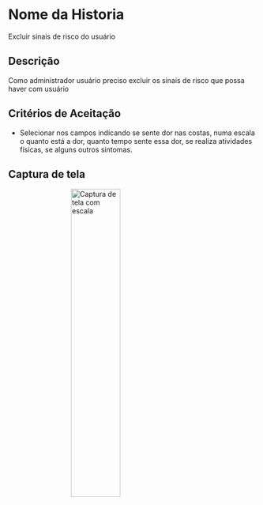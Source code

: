 # Nome da Historia

Excluir sinais de risco do usuário

## Descrição

Como administrador usuário preciso excluir os sinais de risco que possa haver com usuário

## Critérios de Aceitação

- Selecionar nos campos indicando se sente dor nas costas, numa escala o quanto está a dor, quanto tempo sente essa dor, se realiza atividades físicas, se alguns outros sintomas.

## Captura de tela

<img alt="Captura de tela com escala" src="../uploads/img/escala.png" style="display: block; margin-left: auto; margin-right: auto; width: 40%; min-width: 250px;" />

